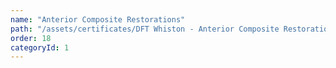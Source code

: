 ```yaml
---
name: "Anterior Composite Restorations"
path: "/assets/certificates/DFT Whiston - Anterior Composite Restorations.pdf"
order: 18
categoryId: 1
---
```

